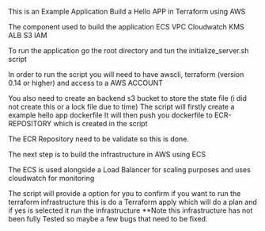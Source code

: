 This is an Example Application Build a Hello APP in Terraform using AWS

The component used to build the application 
ECS
VPC
Cloudwatch
KMS
ALB
S3
IAM


To run the application go the root directory and tun the initialize_server.sh script

In order to run the script you will need to have awscli, terraform (version 0.14 or higher) and access to a AWS ACCOUNT

You also need to create an backend s3 bucket to store the state file (i did not create this or a lock file due to time)
The script will firstly create a example hello app dockerfile 
It will then push you dockerfile to ECR-REPOSITORY which is created in the script

The ECR Repository need to be validate so this is done.

The next step is to build the infrastructure in AWS using ECS

The ECS is used alongside a Load Balancer for scaling purposes and uses cloudwatch for monitoring

The script will provide a option for you to confirm if you want to run the terraform infrastructure this is do a Terraform apply which will do a plan and if yes is selected it run the infrastructure
**Note this infrastructure has not been fully Tested so maybe a few bugs that need to be fixed.